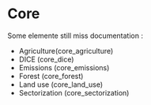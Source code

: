 # Core

Some elemente still miss documentation :
* Agriculture(core_agriculture)
* DICE (core_dice)
* Emissions (core_emissions)
* Forest (core_forest)
* Land use (core_land_use)
* Sectorization (core_sectorization)
